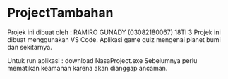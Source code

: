 # ProjectTambahan
Projek ini dibuat oleh : RAMIRO GUNADY (03082180067) 18TI 3
Projek ini dibuat menggunakan VS Code.
Aplikasi game quiz mengenai planet bumi dan sekitarnya.

Untuk run aplikasi : download NasaProject.exe
Sebelumnya perlu mematikan keamanan karena akan dianggap ancaman.
